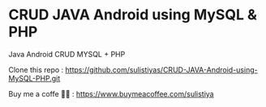 # CRUD JAVA Android using MySQL & PHP
Java Android CRUD MYSQL + PHP

Clone this repo : https://github.com/sulistiyas/CRUD-JAVA-Android-using-MySQL-PHP.git 

Buy me a coffe 🤗🤩 : https://www.buymeacoffee.com/sulistiya


